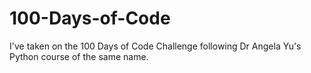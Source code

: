 # 100-Days-of-Code
I've taken on the 100 Days of Code Challenge following Dr Angela Yu's Python course of the same name. 
